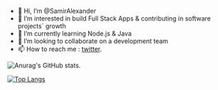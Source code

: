 - 👋 Hi, I’m @SamirAlexander
- 👀 I’m interested in build Full Stack Apps & contributing in software projects´ growth
- 🌱 I’m currently learning Node.js & Java
- 💞️ I’m looking to collaborate on a development team
- 📫 How to reach me : [twitter](https://twitter.com/Samirdiaz2022 "twitter").

<!---
SamirAlexander/SamirAlexander is a ✨ special ✨ repository because its `README.md` (this file) appears on your GitHub profile.
You can click the Preview link to take a look at your changes.
--->

<!-- [![Anurag's GitHub stats](https://github-readme-stats.vercel.app/api?username=SamirAlexander)](https://github.com/anuraghazra/github-readme-stats) -->
![Anurag's GitHub stats](https://github-readme-stats.vercel.app/api?username=SamirAlexander&count_private=trues&how_icons=true&theme=merko).

[![Top Langs](https://github-readme-stats.vercel.app/api/top-langs/?username=SamirAlexander&langs_count=10)](https://github.com/SamirAlexander/github-readme-stats)
